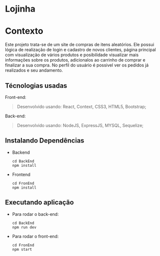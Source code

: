 # Lojinha 

# Contexto
Este projeto trata-se de um site de compras de itens aleatórios.
Ele possui lógica de realização de login e cadastro de novos clientes, página principal com visualização de vários produtos e posibilidade visualizar mais informações sobre os produtos, adicionalos ao carrinho de comprar e finalizar a sua compra.
No perfil do usuário é possivel ver os pedidos já realizados e seu andamento.

## Técnologias usadas

Front-end:
> Desenvolvido usando: React, Context, CSS3, HTML5, Bootstrap;

Back-end:
> Desenvolvido usando: NodeJS, ExpressJS, MYSQL, Sequelize;


## Instalando Dependências

* Backend
  ```
  cd BackEnd
  npm install
  ``` 

* Frontend
  ```
  cd FronEnd
  npm install
  ``` 
  
## Executando aplicação

* Para rodar o back-end:
  ```
  cd BackEnd
  npm run dev
  ```

* Para rodar o front-end:
  ```
  cd FronEnd
  npm start
